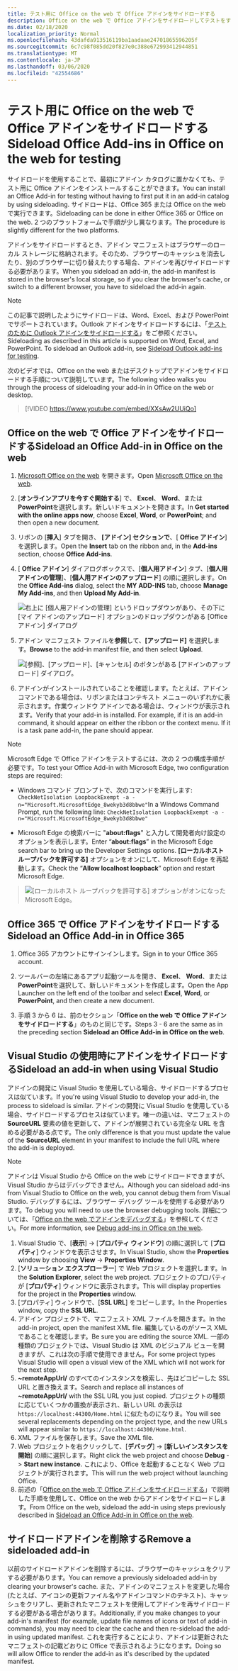 ```yaml
---
title: テスト用に Office on the web で Office アドインをサイドロードする
description: Office on the web で Office アドインをサイドロードしてテストをする
ms.date: 02/18/2020
localization_priority: Normal
ms.openlocfilehash: 43dafda913516119ba1aadaae24701865596205f
ms.sourcegitcommit: 6c7c98f085dd20f827e0c388e672993412944851
ms.translationtype: MT
ms.contentlocale: ja-JP
ms.lasthandoff: 03/06/2020
ms.locfileid: "42554686"
---
```

# <a name="sideload-office-add-ins-in-office-on-the-web-for-testing"></a><span data-ttu-id="5b3ef-103">テスト用に Office on the web で Office アドインをサイドロードする</span><span class="sxs-lookup"><span data-stu-id="5b3ef-103">Sideload Office Add-ins in Office on the web for testing</span></span>

<span data-ttu-id="5b3ef-104">サイドロードを使用することで、最初にアドイン カタログに置かなくても、テスト用に Office アドインをインストールすることができます。</span><span class="sxs-lookup"><span data-stu-id="5b3ef-104">You can install an Office Add-in for testing without having to first put it in an add-in catalog by using sideloading.</span></span> <span data-ttu-id="5b3ef-105">サイドロードは、Office 365 または Office on the web で実行できます。</span><span class="sxs-lookup"><span data-stu-id="5b3ef-105">Sideloading can be done in either Office 365 or Office on the web.</span></span> <span data-ttu-id="5b3ef-106">2 つのプラットフォームで手順が少し異なります。</span><span class="sxs-lookup"><span data-stu-id="5b3ef-106">The procedure is slightly different for the two platforms.</span></span>

<span data-ttu-id="5b3ef-107">アドインをサイドロードするとき、アドイン マニフェストはブラウザーのローカル ストレージに格納されます。そのため、ブラウザーのキャッシュを消去したり、別のブラウザーに切り替えたりする場合、アドインを再びサイドロードする必要があります。</span><span class="sxs-lookup"><span data-stu-id="5b3ef-107">When you sideload an add-in, the add-in manifest is stored in the browser's local storage, so if you clear the browser's cache, or switch to a different browser, you have to sideload the add-in again.</span></span>

> [!NOTE]
> <span data-ttu-id="5b3ef-p102">この記事で説明したようにサイドロードは、Word、Excel、および PowerPoint でサポートされています。Outlook アドインをサイドロードするには、「[テストのために Outlook アドインをサイドロードする](../outlook/sideload-outlook-add-ins-for-testing.md)」をご参照ください。</span><span class="sxs-lookup"><span data-stu-id="5b3ef-p102">Sideloading as described in this article is supported on Word, Excel, and PowerPoint. To sideload an Outlook add-in, see [Sideload Outlook add-ins for testing](../outlook/sideload-outlook-add-ins-for-testing.md).</span></span>

<span data-ttu-id="5b3ef-110">次のビデオでは、Office on the web またはデスクトップでアドインをサイドロードする手順について説明しています。</span><span class="sxs-lookup"><span data-stu-id="5b3ef-110">The following video walks you through the process of sideloading your add-in in Office on the web or desktop.</span></span>

> [!VIDEO https://www.youtube.com/embed/XXsAw2UUiQo]

## <a name="sideload-an-office-add-in-in-office-on-the-web"></a><span data-ttu-id="5b3ef-111">Office on the web で Office アドインをサイドロードする</span><span class="sxs-lookup"><span data-stu-id="5b3ef-111">Sideload an Office Add-in in Office on the web</span></span>

1. <span data-ttu-id="5b3ef-112">[Microsoft Office on the web](https://office.live.com/) を開きます。</span><span class="sxs-lookup"><span data-stu-id="5b3ef-112">Open [Microsoft Office on the web](https://office.live.com/).</span></span>

2. <span data-ttu-id="5b3ef-113">[**オンラインアプリを今すぐ開始する**] で、 **Excel**、 **Word**、または**PowerPoint**を選択します。新しいドキュメントを開きます。</span><span class="sxs-lookup"><span data-stu-id="5b3ef-113">In **Get started with the online apps now**, choose **Excel**, **Word**, or **PowerPoint**; and then open a new document.</span></span>

3. <span data-ttu-id="5b3ef-114">リボンの [**挿入**] タブを開き、 **[アドイン] セクションで**、[ **Office アドイン**] を選択します。</span><span class="sxs-lookup"><span data-stu-id="5b3ef-114">Open the **Insert** tab on the ribbon and, in the **Add-ins** section, choose **Office Add-ins**.</span></span>

4. <span data-ttu-id="5b3ef-115">[ **Office アドイン**] ダイアログボックスで、[**個人用アドイン**] タブ、[**個人用アドインの管理**]、[**個人用アドインのアップロード**] の順に選択します。</span><span class="sxs-lookup"><span data-stu-id="5b3ef-115">On the **Office Add-ins** dialog, select the **MY ADD-INS** tab, choose **Manage My Add-ins**, and then **Upload My Add-in**.</span></span>

    ![右上に [個人用アドインの管理] というドロップダウンがあり、その下に [マイ アドインのアップロード] オプションのドロップダウンがある [Office アドイン] ダイアログ](../images/office-add-ins-my-account.png)

5. <span data-ttu-id="5b3ef-117">アドイン マニフェスト ファイルを**参照**して、**[アップロード]** を選択します。</span><span class="sxs-lookup"><span data-stu-id="5b3ef-117">**Browse** to the add-in manifest file, and then select **Upload**.</span></span>

    ![[参照]、[アップロード]、[キャンセル] のボタンがある [アドインのアップロード] ダイアログ。](../images/upload-add-in.png)

6. <span data-ttu-id="5b3ef-p103">アドインがインストールされていることを確認します。たとえば、アドイン コマンドである場合は、リボンまたはコンテキスト メニューのいずれかに表示されます。作業ウィンドウ アドインである場合は、ウィンドウが表示されます。</span><span class="sxs-lookup"><span data-stu-id="5b3ef-p103">Verify that your add-in is installed. For example, if it is an add-in command, it should appear on either the ribbon or the context menu. If it is a task pane add-in, the pane should appear.</span></span>

> [!NOTE]
><span data-ttu-id="5b3ef-122">Microsoft Edge で Office アドインをテストするには、次の 2 つの構成手順が必要です。</span><span class="sxs-lookup"><span data-stu-id="5b3ef-122">To test your Office Add-in with Microsoft Edge, two configuration steps are required:</span></span> 
>
> - <span data-ttu-id="5b3ef-123">Windows コマンド プロンプトで、次のコマンドを実行します: `CheckNetIsolation LoopbackExempt -a -n="Microsoft.MicrosoftEdge_8wekyb3d8bbwe"`</span><span class="sxs-lookup"><span data-stu-id="5b3ef-123">In a Windows Command Prompt, run the following line: `CheckNetIsolation LoopbackExempt -a -n="Microsoft.MicrosoftEdge_8wekyb3d8bbwe"`</span></span>
>
> - <span data-ttu-id="5b3ef-124">Microsoft Edge の検索バーに "**about:flags**" と入力して開発者向け設定のオプションを表示します。</span><span class="sxs-lookup"><span data-stu-id="5b3ef-124">Enter “**about:flags**” in the Microsoft Edge search bar to bring up the Developer Settings options.</span></span>  <span data-ttu-id="5b3ef-125">**[ローカルホスト ループバックを許可する]** オプションをオンにして、Microsoft Edge を再起動します。</span><span class="sxs-lookup"><span data-stu-id="5b3ef-125">Check the “**Allow localhost loopback**” option and restart Microsoft Edge.</span></span>

>    ![[ローカルホスト ループバックを許可する] オプションがオンになった Microsoft Edge。](../images/allow-localhost-loopback.png)

## <a name="sideload-an-office-add-in-in-office-365"></a><span data-ttu-id="5b3ef-127">Office 365 で Office アドインをサイドロードする</span><span class="sxs-lookup"><span data-stu-id="5b3ef-127">Sideload an Office Add-in in Office 365</span></span>

1. <span data-ttu-id="5b3ef-128">Office 365 アカウントにサインインします。</span><span class="sxs-lookup"><span data-stu-id="5b3ef-128">Sign in to your Office 365 account.</span></span>

2. <span data-ttu-id="5b3ef-129">ツールバーの左端にあるアプリ起動ツールを開き、 **Excel**、 **Word**、または**PowerPoint**を選択して、新しいドキュメントを作成します。</span><span class="sxs-lookup"><span data-stu-id="5b3ef-129">Open the App Launcher on the left end of the toolbar and select **Excel**, **Word**, or **PowerPoint**, and then create a new document.</span></span>

3. <span data-ttu-id="5b3ef-130">手順 3 から 6 は、前のセクション「**Office on the web で Office アドインをサイドロードする**」のものと同じです。</span><span class="sxs-lookup"><span data-stu-id="5b3ef-130">Steps 3 - 6 are the same as in the preceding section **Sideload an Office Add-in in Office on the web**.</span></span>

## <a name="sideload-an-add-in-when-using-visual-studio"></a><span data-ttu-id="5b3ef-131">Visual Studio の使用時にアドインをサイドロードする</span><span class="sxs-lookup"><span data-stu-id="5b3ef-131">Sideload an add-in when using Visual Studio</span></span>

<span data-ttu-id="5b3ef-132">アドインの開発に Visual Studio を使用している場合、サイドロードするプロセスは似ています。</span><span class="sxs-lookup"><span data-stu-id="5b3ef-132">If you're using Visual Studio to develop your add-in, the process to sideload is similar.</span></span> <span data-ttu-id="5b3ef-133">アドインの開発に Visual Studio を使用している場合、サイドロードするプロセスは似ています。唯一の違いは、マニフェストの **SourceURL** 要素の値を更新して、アドインが展開されている完全な URL を含める必要がある点です。</span><span class="sxs-lookup"><span data-stu-id="5b3ef-133">The only difference is that you must update the value of the **SourceURL** element in your manifest to include the full URL where the add-in is deployed.</span></span>

> [!NOTE]
> <span data-ttu-id="5b3ef-134">アドインは Visual Studio から Office on the web にサイドロードできますが、Visual Studio からはデバッグできません。</span><span class="sxs-lookup"><span data-stu-id="5b3ef-134">Although you can sideload add-ins from Visual Studio to Office on the web, you cannot debug them from Visual Studio.</span></span> <span data-ttu-id="5b3ef-135">デバッグするには、ブラウザー デバッグ ツールを使用する必要があります。</span><span class="sxs-lookup"><span data-stu-id="5b3ef-135">To debug you will need to use the browser debugging tools.</span></span> <span data-ttu-id="5b3ef-136">詳細については、「[Office on the web でアドインをデバッグする](debug-add-ins-in-office-online.md)」を参照してください。</span><span class="sxs-lookup"><span data-stu-id="5b3ef-136">For more information, see [Debug add-ins in Office on the web](debug-add-ins-in-office-online.md).</span></span>

1. <span data-ttu-id="5b3ef-137">Visual Studio で、[**表示**]  ->  [**プロパティ ウィンドウ**] の順に選択して [**プロパティ**] ウィンドウを表示させます。</span><span class="sxs-lookup"><span data-stu-id="5b3ef-137">In Visual Studio, show the **Properties** window by choosing **View** -> **Properties Window**.</span></span>
2. <span data-ttu-id="5b3ef-138">[**ソリューション エクスプローラー**] で Web プロジェクトを選択します。</span><span class="sxs-lookup"><span data-stu-id="5b3ef-138">In the **Solution Explorer**, select the web project.</span></span> <span data-ttu-id="5b3ef-139">プロジェクトのプロパティが [**プロパティ**] ウィンドウに表示されます。</span><span class="sxs-lookup"><span data-stu-id="5b3ef-139">This will display properties for the project in the **Properties** window.</span></span>
3. <span data-ttu-id="5b3ef-140">[プロパティ] ウィンドウで、[**SSL URL**] をコピーします。</span><span class="sxs-lookup"><span data-stu-id="5b3ef-140">In the Properties window, copy the **SSL URL**.</span></span>
4. <span data-ttu-id="5b3ef-141">アドイン プロジェクトで、マニフェスト XML ファイルを開きます。</span><span class="sxs-lookup"><span data-stu-id="5b3ef-141">In the add-in project, open the manifest XML file.</span></span> <span data-ttu-id="5b3ef-142">編集しているのがソース XML であることを確認します。</span><span class="sxs-lookup"><span data-stu-id="5b3ef-142">Be sure you are editing the source XML.</span></span> <span data-ttu-id="5b3ef-143">一部の種類のプロジェクトでは、Visual Studio は XML のビジュアル ビューを開きますが、これは次の手順で使用できません。</span><span class="sxs-lookup"><span data-stu-id="5b3ef-143">For some project types Visual Studio will open a visual view of the XML which will not work for the next step.</span></span>
5. <span data-ttu-id="5b3ef-144">**~remoteAppUrl/** のすべてのインスタンスを検索し、先ほどコピーした SSL URL と置き換えます。</span><span class="sxs-lookup"><span data-stu-id="5b3ef-144">Search and replace all instances of **~remoteAppUrl/** with the SSL URL you just copied.</span></span> <span data-ttu-id="5b3ef-145">プロジェクトの種類に応じていくつかの置換が表示され、新しい URL の表示は `https://localhost:44300/Home.html` に似たものになりま。</span><span class="sxs-lookup"><span data-stu-id="5b3ef-145">You will see several replacements depending on the project type, and the new URLs will appear similar to `https://localhost:44300/Home.html`.</span></span>
6. <span data-ttu-id="5b3ef-146">XML ファイルを保存します。</span><span class="sxs-lookup"><span data-stu-id="5b3ef-146">Save the XML file.</span></span>
7. <span data-ttu-id="5b3ef-147">Web プロジェクトを右クリックして、[**デバッグ**]  ->  [**新しいインスタンスを開始**] の順に選択します。</span><span class="sxs-lookup"><span data-stu-id="5b3ef-147">Right click the web project and choose **Debug** -> **Start new instance**.</span></span> <span data-ttu-id="5b3ef-148">これにより、Office を起動することなく Web プロジェクトが実行されます。</span><span class="sxs-lookup"><span data-stu-id="5b3ef-148">This will run the web project without launching Office.</span></span>
8. <span data-ttu-id="5b3ef-149">前述の「[Office on the web で Office アドインをサイドロードする](#sideload-an-office-add-in-in-office-on-the-web)」で説明した手順を使用して、Office on the web からアドインをサイドロードします。</span><span class="sxs-lookup"><span data-stu-id="5b3ef-149">From Office on the web, sideload the add-in using steps previously described in [Sideload an Office Add-in in Office on the web](#sideload-an-office-add-in-in-office-on-the-web).</span></span>

## <a name="remove-a-sideloaded-add-in"></a><span data-ttu-id="5b3ef-150">サイドロードアドインを削除する</span><span class="sxs-lookup"><span data-stu-id="5b3ef-150">Remove a sideloaded add-in</span></span>

<span data-ttu-id="5b3ef-151">以前のサイドロードアドインを削除するには、ブラウザーのキャッシュをクリアする必要があります。</span><span class="sxs-lookup"><span data-stu-id="5b3ef-151">You can remove a previously sideloaded add-in by clearing your browser's cache.</span></span> <span data-ttu-id="5b3ef-152">また、アドインのマニフェストを変更した場合 (たとえば、アイコンの更新ファイル名やアドインコマンドのテキスト)、キャッシュをクリアし、更新されたマニフェストを使用してアドインを再サイドロードする必要がある場合があります。</span><span class="sxs-lookup"><span data-stu-id="5b3ef-152">Additionally, if you make changes to your add-in's manifest (for example, update file names of icons or text of add-in commands), you may need to clear the cache and then re-sideload the add-in using updated manifest.</span></span> <span data-ttu-id="5b3ef-153">これを実行することにより、アドインは更新されたマニフェストの記載どおりに Office で表示されるようになります。</span><span class="sxs-lookup"><span data-stu-id="5b3ef-153">Doing so will allow Office to render the add-in as it's described by the updated manifest.</span></span>
